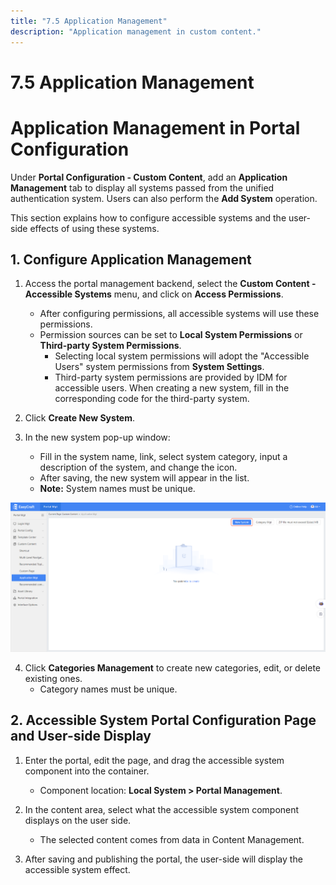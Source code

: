 ```yaml
---
title: "7.5 Application Management"
description: "Application management in custom content."
---
```


# 7.5 Application Management

# Application Management in Portal Configuration

Under **Portal Configuration - Custom Content**, add an **Application Management** tab to display all systems passed from the unified authentication system. Users can also perform the **Add System** operation.

This section explains how to configure accessible systems and the user-side effects of using these systems.

## 1. Configure Application Management

1. Access the portal management backend, select the **Custom Content - Accessible Systems** menu, and click on **Access Permissions**.  
   - After configuring permissions, all accessible systems will use these permissions.  
   - Permission sources can be set to **Local System Permissions** or **Third-party System Permissions**.  
     - Selecting local system permissions will adopt the "Accessible Users" system permissions from **System Settings**.  
     - Third-party system permissions are provided by IDM for accessible users. When creating a new system, fill in the corresponding code for the third-party system.

2. Click **Create New System**.

3. In the new system pop-up window:  
   - Fill in the system name, link, select system category, input a description of the system, and change the icon.  
   - After saving, the new system will appear in the list.  
   - **Note:** System names must be unique.

<div style={{ display: 'flex', justifyContent: 'left' }}>
  <img src="/img/Custom Pages.png" alt="Portal Diagram" width="800" />
</div>

4. Click **Categories Management** to create new categories, edit, or delete existing ones.  
   - Category names must be unique.

## 2. Accessible System Portal Configuration Page and User-side Display

1. Enter the portal, edit the page, and drag the accessible system component into the container.  
   - Component location: **Local System > Portal Management**.

2. In the content area, select what the accessible system component displays on the user side.  
   - The selected content comes from data in Content Management.

3. After saving and publishing the portal, the user-side will display the accessible system effect.
